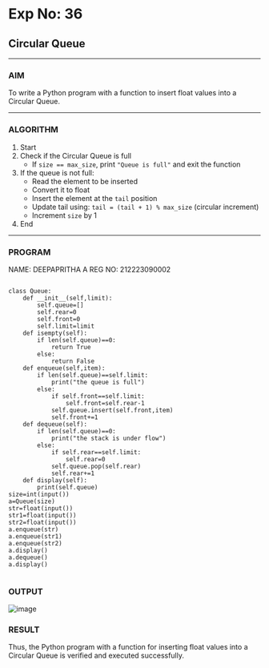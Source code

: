 # Exp No: 36  
## Circular Queue 
---

### AIM  
To write a Python program with a function to insert float values into a Circular Queue.

---

### ALGORITHM

1. Start  
2. Check if the Circular Queue is full  
   - If `size == max_size`, print `"Queue is full"` and exit the function  
3. If the queue is not full:  
   - Read the element to be inserted  
   - Convert it to float  
   - Insert the element at the `tail` position  
   - Update tail using: `tail = (tail + 1) % max_size` (circular increment)  
   - Increment `size` by 1  
4. End

---

### PROGRAM
NAME: DEEPAPRITHA A
REG NO: 212223090002

```

class Queue:
    def __init__(self,limit):
        self.queue=[]
        self.rear=0
        self.front=0
        self.limit=limit
    def isempty(self):
        if len(self.queue)==0:
            return True
        else:
            return False
    def enqueue(self,item):
        if len(self.queue)==self.limit:
            print("the queue is full")
        else:
            if self.front==self.limit:
                self.front=self.rear-1
            self.queue.insert(self.front,item)
            self.front+=1
    def dequeue(self):
        if len(self.queue)==0:
            print("the stack is under flow")
        else:
            if self.rear==self.limit:
                self.rear=0
            self.queue.pop(self.rear)
            self.rear+=1
    def display(self):
        print(self.queue)
size=int(input())
a=Queue(size)
str=float(input())
str1=float(input())
str2=float(input())
a.enqueue(str)
a.enqueue(str1)
a.enqueue(str2)
a.display()
a.dequeue()
a.display()


```

### OUTPUT

![image](https://github.com/user-attachments/assets/336fdbbe-8c30-44bf-9e14-d09d8d8d4f2a)

### RESULT

Thus, the Python program with a function for inserting float values into a Circular Queue is verified and executed successfully.
